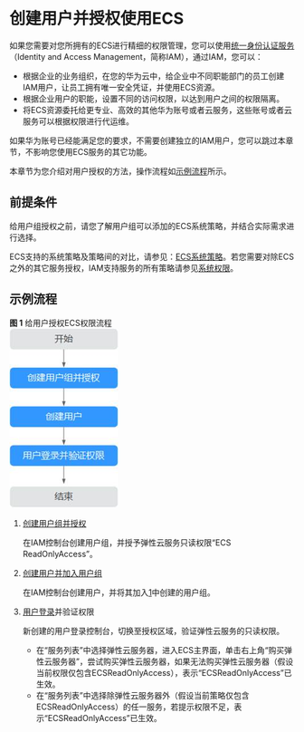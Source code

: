 # 创建用户并授权使用ECS<a name="ecs_03_0802"></a>

如果您需要对您所拥有的ECS进行精细的权限管理，您可以使用[统一身份认证服务](https://support.huaweicloud.com/usermanual-iam/iam_01_0001.html)（Identity and Access Management，简称IAM），通过IAM，您可以：

-   根据企业的业务组织，在您的华为云中，给企业中不同职能部门的员工创建IAM用户，让员工拥有唯一安全凭证，并使用ECS资源。
-   根据企业用户的职能，设置不同的访问权限，以达到用户之间的权限隔离。
-   将ECS资源委托给更专业、高效的其他华为账号或者云服务，这些账号或者云服务可以根据权限进行代运维。

如果华为账号已经能满足您的要求，不需要创建独立的IAM用户，您可以跳过本章节，不影响您使用ECS服务的其它功能。

本章节为您介绍对用户授权的方法，操作流程如[示例流程](#section197617372174)所示。

## 前提条件<a name="section6808937111712"></a>

给用户组授权之前，请您了解用户组可以添加的ECS系统策略，并结合实际需求进行选择。

ECS支持的系统策略及策略间的对比，请参见：[ECS系统策略](https://support.huaweicloud.com/productdesc-ecs/ecs_01_0059.html)。若您需要对除ECS之外的其它服务授权，IAM支持服务的所有策略请参见[系统权限](https://support.huaweicloud.com/usermanual-permissions/iam_01_0001.html)。

## 示例流程<a name="section197617372174"></a>

**图 1**  给用户授权ECS权限流程<a name="fig1447123814172"></a>  
![](figures/给用户授权ECS权限流程.jpg "给用户授权ECS权限流程")

1.  <a name="li8447183891715"></a>[创建用户组并授权](https://support.huaweicloud.com/usermanual-iam/iam_03_0001.html)

    在IAM控制台创建用户组，并授予弹性云服务只读权限“ECS ReadOnlyAccess”。

2.  [创建用户并加入用户组](https://support.huaweicloud.com/usermanual-iam/iam_02_0001.html)

    在IAM控制台创建用户，并将其加入[1](#li8447183891715)中创建的用户组。

3.  [用户登录](https://support.huaweicloud.com/usermanual-iam/iam_01_0552.html)并验证权限

    新创建的用户登录控制台，切换至授权区域，验证弹性云服务的只读权限。

    -   在“服务列表”中选择弹性云服务器，进入ECS主界面，单击右上角“购买弹性云服务器”，尝试购买弹性云服务器，如果无法购买弹性云服务器（假设当前权限仅包含ECSReadOnlyAccess），表示“ECSReadOnlyAccess”已生效。
    -   在“服务列表”中选择除弹性云服务器外（假设当前策略仅包含ECSReadOnlyAccess）的任一服务，若提示权限不足，表示“ECSReadOnlyAccess”已生效。

